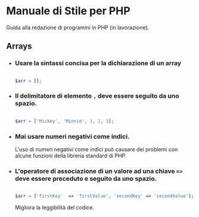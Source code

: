 # Manuale di Stile per PHP
Guida alla redazione di programmi in PHP (in lavorazione).


## Arrays

* ### Usare la sintassi concisa per la dichiarazione di un array
  ```php

  $arr = [];

  ```

* ### Il delimitatore di elemento `,` deve essere seguito da uno spazio.
  ```php

  $arr = ['Mickey', 'Minnie', 1, 2, 3];

  ```

* ### Mai usare numeri negativi come indici.
  L'uso di numeri negativi come indici può causare dei problemi con alcune funzioni della libreria standard di PHP.


* ### L'operatore di associazione di un valore ad una chiave `=>` deve essere preceduto e seguito da uno spazio.
  ```php

  $arr = ['firstKey'  => 'firstValue', 'secondKey' => 'secondValue'];

  ```
  Migliora la leggibilità del codice.
